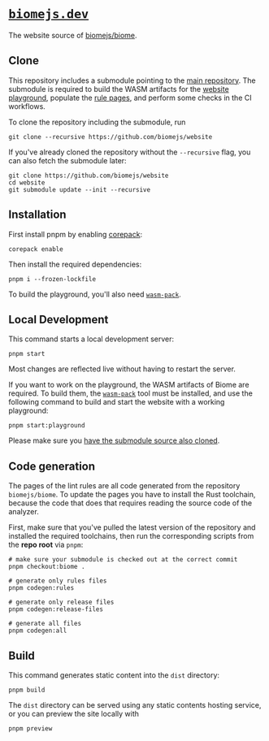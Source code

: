 # [`biomejs.dev`](https://biomejs.dev/)

The website source of [biomejs/biome](https://github.com/biomejs/biome).

## Clone

This repository includes a submodule pointing to the [main repository](https://github.com/biomejs/biome). The submodule is required to build the WASM artifacts for the [website playground](https://biomejs.dev/), populate the [rule pages](https://biomejs.dev/linter/rules/), and perform some checks in the CI workflows.

To clone the repository including the submodule, run

```shell
git clone --recursive https://github.com/biomejs/website
```

If you've already cloned the repository without the `--recursive` flag, you can also fetch the submodule later:

```shell
git clone https://github.com/biomejs/website
cd website
git submodule update --init --recursive
```

## Installation

First install pnpm by enabling [corepack](https://nodejs.org/api/corepack.html):

```shell
corepack enable
```

Then install the required dependencies:

```shell
pnpm i --frozen-lockfile
```

To build the playground, you'll also need [`wasm-pack`](https://rustwasm.github.io/wasm-pack/installer/).

## Local Development

This command starts a local development server:

```shell
pnpm start
```

Most changes are reflected live without having to restart the server.

If you want to work on the playground, the WASM artifacts of Biome are required. To build them, the [`wasm-pack`](https://rustwasm.github.io/wasm-pack/installer/) tool must be installed, and use the following command to build and start the website with a working playground:

```shell
pnpm start:playground
```

Please make sure you [have the submodule source also cloned](#clone).

## Code generation

The pages of the lint rules are all code generated from the repository `biomejs/biome`. To update the pages you have to install the Rust toolchain, because
the code that does that requires reading the source code of the analyzer.

First, make sure that you've pulled the latest version of the repository and installed the required toolchains, then run the corresponding scripts from the **repo root** via `pnpm`:

```shell
# make sure your submodule is checked out at the correct commit
pnpm checkout:biome .

# generate only rules files
pnpm codegen:rules

# generate only release files
pnpm codegen:release-files

# generate all files
pnpm codegen:all
```

## Build

This command generates static content into the `dist` directory:

```shell
pnpm build
```

The `dist` directory can be served using any static contents hosting service, or you can preview the site locally with

```shell
pnpm preview
```
